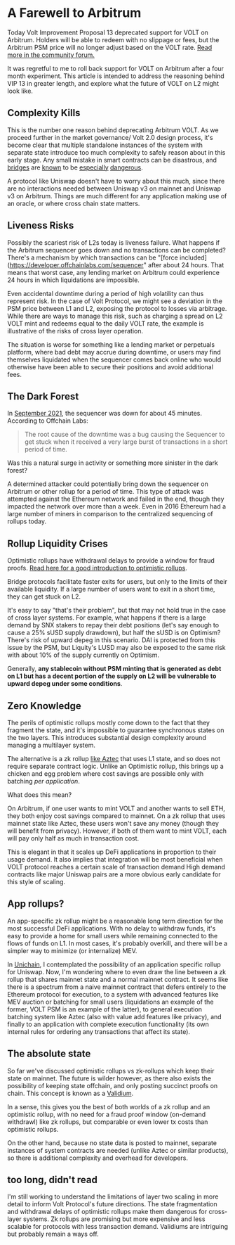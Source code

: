 # A Farewell to Arbitrum

Today Volt Improvement Proposal 13 deprecated support for VOLT on Arbitrum. Holders will be able to redeem with no slippage or fees, but the Arbitrum PSM price will no longer adjust based on the VOLT rate. [Read more in the community forum.](https://community.voltprotocol.io/t/vip-13-deprecate-arbitrum-support/21/9?u=onetruekirk)

It was regretful to me to roll back support for VOLT on Arbitrum after a four month experiment. This article is intended to address the reasoning behind VIP 13 in greater length, and explore what the future of VOLT on L2 might look like.

## Complexity Kills

This is the number one reason behind deprecating Arbitrum VOLT. As we proceed further in the market governance/ Volt 2.0 design process, it's become clear that multiple standalone instances of the system with separate state introduce too much complexity to safely reason about in this early stage. Any small mistake in smart contracts can be disastrous, and  [bridges](https://rekt.news/bnb-bridge-rekt/) are [known](https://rekt.news/nomad-rekt/) to be [especially](https://rekt.news/wormhole-rekt/) [dangerous](https://rekt.news/harmony-rekt/).

A protocol like Uniswap doesn't have to worry about this much, since there are no interactions needed between Uniswap v3 on mainnet and Uniswap v3 on Arbitrum. Things are much different for any application making use of an oracle, or where cross chain state matters.

## Liveness Risks

Possibly the scariest risk of L2s today is liveness failure. What happens if the Arbitrum sequencer goes down and no transactions can be completed? There's a mechanism by which transactions can be "[force included](https://developer.offchainlabs.com/sequencer" after about 24 hours. That means that worst case, any lending market on Arbitrum could experience 24 hours in which liquidations are impossible.

Even accidental downtime during a period of high volatility can thus represent risk. In the case of Volt Protocol, we might see a deviation in the PSM price between L1 and L2, exposing the protocol to losses via arbitrage. While there are ways to manage this risk, such as charging a spread on L2 VOLT mint and redeems equal to the daily VOLT rate, the example is illustrative of the risks of cross layer operation.

The situation is worse for something like a lending market or perpetuals platform, where bad debt may accrue during downtime, or users may find themselves liquidated when the sequencer comes back online who would otherwise have been able to secure their positions and avoid additional fees.

## The Dark Forest

In [September 2021](https://medium.com/offchainlabs/arbitrum-one-outage-report-d365b24d49c), the sequencer was down for about 45 minutes. According to Offchain Labs:

>The root cause of the downtime was a bug causing the Sequencer to get stuck when it received a very large burst of transactions in a short period of time.

Was this a natural surge in activity or something more sinister in the dark forest?

A determined attacker could potentially bring down the sequencer on Arbitrum or other rollup for a period of time. This type of attack was attempted against the Ethereum network and failed in the end, though they impacted the network over more than a week. Even in 2016 Ethereum had a large number of miners in comparison to the centralized sequencing of rollups today.

## Rollup Liquidity Crises

Optimistic rollups have withdrawal delays to provide a window for fraud proofs. [Read here for a good introduction to optimistic rollups](https://ethereum.org/en/developers/docs/scaling/optimistic-rollups/).

Bridge protocols facilitate faster exits for users, but only to the limits of their available liquidity. If a large number of users want to exit in a short time, they can get stuck on L2.

It's easy to say "that's their problem", but that may not hold true in the case of cross layer systems. For example, what happens if there is a large demand by SNX stakers to repay their debt positions (let's say enough to cause a 25% sUSD supply drawdown), but half the sUSD is on Optimism? There's risk of upward depeg in this scenario. DAI is protected from this issue by the PSM, but Liquity's LUSD may also be exposed to the same risk with about 10% of the supply currently on Optimism.

Generally, **any stablecoin without PSM minting that is generated as debt on L1 but has a decent portion of the supply on L2 will be vulnerable to upward depeg under some conditions**.

## Zero Knowledge

The perils of optimistic rollups mostly come down to the fact that they fragment the state, and it's impossible to guarantee synchronous states on the two layers. This introduces substantial design complexity around managing a multilayer system.

The alternative is a zk rollup [like Aztec](https://docs.aztec.network/how-aztec-works/aztec-connect) that uses L1 state, and so does not require separate contract logic. Unlike an Optimistic rollup, this brings up a chicken and egg problem where cost savings are possible only with batching *per application*.

What does this mean?

On Arbitrum, if one user wants to mint VOLT and another wants to sell ETH, they both enjoy cost savings compared to mainnet. On a zk rollup that uses mainnet state like Aztec, these users won't save any money (though they will benefit from privacy). However, if both of them want to mint VOLT, each will pay only half as much in transaction cost.

This is elegant in that it scales up DeFi applications in proportion to their usage demand. It also implies that integration will be most beneficial when VOLT protocol reaches a certain scale of transaction demand High demand contracts like major Uniswap pairs are a more obvious early candidate for this style of scaling.

## App rollups?

An app-specific zk rollup might be a reasonable long term direction for the most successful DeFi applications. With no delay to withdraw funds, it's easy to provide a home for small users while remaining connected to the flows of funds on L1. In most cases, it's probably overkill, and there will be a simpler way to minimize (or internalize) MEV.

In [Unichain](unichain.md), I contemplated the possibility of an application specific rollup for Uniswap. Now, I'm wondering where to even draw the line between a zk rollup that shares mainnet state and a normal mainnet contract. It seems like there is a spectrum from a naive mainnet contract that defers entirely to the Ethereum protocol for execution, to a system with advanced features like MEV auction or batching for small users (liquidations an example of the former, VOLT PSM is an example of the latter), to general execution batching system like Aztec (also with value add features like privacy), and finally to an application with complete execution functionality (its own internal rules for ordering any transactions that affect its state).

## The absolute state

So far we've discussed optimistic rollups vs zk-rollups which keep their state on mainnet. The future is wilder however, as there also exists the possibility of keeping state offchain, and only posting succinct proofs on chain. This concept is known as a [Validium](https://ethereum.org/en/developers/docs/scaling/validium/).

In a sense, this gives you the best of both worlds of a zk rollup and an optimistic rollup, with no need for a fraud proof window (on-demand withdrawl) like zk rollups, but comparable or even lower tx costs than optimistic rollups.

On the other hand, because no state data is posted to mainnet, separate instances of system contracts are needed (unlike Aztec or similar products), so there is additional complexity and overhead for developers.

## too long, didn't read

I'm still working to understand the limitations of layer two scaling in more detail to inform Volt Protocol's future directions. The state fragmentation and withdrawal delays of optimistic rollups make them dangerous for cross-layer systems. Zk rollups are promising but more expensive and less scalable for protocols with less transaction demand. Validiums are intriguing but probably remain a ways off.

<script src="https://utteranc.es/client.js"
        repo="OneTrueKirk/onetruekirk.github.io"
        issue-term="pathname"
        label="comment"
        theme="github-light"
        crossorigin="anonymous"
        async>
</script>